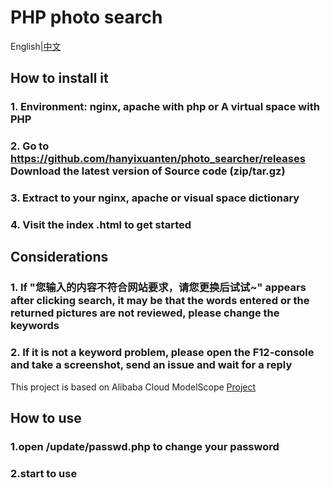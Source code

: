 # PHP photo search

English|[中文](https://github.com/hanyixuanten/photo_searcher/blob/master/README.md)

## How to install it

### 1. Environment: nginx, apache with php or A virtual space with PHP

### 2. Go to https://github.com/hanyixuanten/photo_searcher/releases Download the latest version of Source code (zip/tar.gz)

### 3. Extract to your nginx, apache or visual space dictionary

### 4. Visit the index .html to get started

## Considerations

### 1. If "您输入的内容不符合网站要求，请您更换后试试~" appears after clicking search, it may be that the words entered or the returned pictures are not reviewed, please change the keywords

### 2. If it is not a keyword problem, please open the F12-console and take a screenshot, send an issue and wait for a reply

This project is based on Alibaba Cloud ModelScope [Project](https://modelscope.cn/studios/damo/chinese_clip_applications/summary)

## How to use

### 1.open /update/passwd.php to change your password

### 2.start to use
